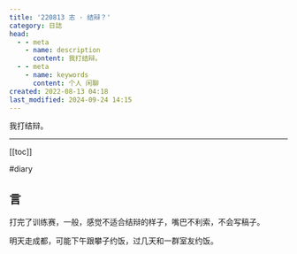 ```yaml
---
title: '220813 志 · 结辩？'
category: 日誌
head:
  - - meta
    - name: description
      content: 我打结辩。
  - - meta
    - name: keywords
      content: 个人 闲聊
created: 2022-08-13 04:18
last_modified: 2024-09-24 14:15
---
```


我打结辩。

---

[[toc]]

#diary

## 言

打完了训练赛，一般，感觉不适合结辩的样子，嘴巴不利索，不会写稿子。

明天走成都，可能下午跟攀子约饭，过几天和一群室友约饭。
